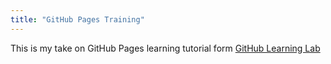 ```yaml
---
title: "GitHub Pages Training"
---
```


This is my take on GitHub Pages learning tutorial form [GitHub Learning Lab](https://lab.github.com)
